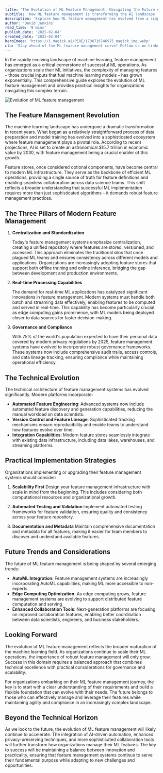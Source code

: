 ```yaml
---
title: 'The Evolution of ML Feature Management: Navigating the Future of Machine Learning Infrastructure'
subtitle: 'How ML feature management is transforming the AI landscape'
description: 'Explore how ML feature management has evolved from a simple data preparation process to a sophisticated ecosystem central to modern ML infrastructure. Learn about the three pillars of modern feature management: centralization, real-time processing, and governance, while gaining insights into practical implementation strategies and future trends shaping this critical field.'
author: 'David Jenkins'
read_time: '8 mins'
publish_date: '2025-02-04'
created_date: '2025-02-04'
heroImage: 'https://i.magick.ai/PIXE/1738716746975_magick_img.webp'
cta: 'Stay ahead of the ML feature management curve! Follow us on LinkedIn for regular updates on machine learning infrastructure, best practices, and emerging trends in AI technology.'
---
```


In the rapidly evolving landscape of machine learning, feature management has emerged as a critical cornerstone of successful ML operations. As organizations scale their ML initiatives, the complexity of managing features – those crucial inputs that fuel machine learning models – has grown exponentially. This comprehensive guide explores the evolution of ML feature management and provides practical insights for organizations navigating this complex terrain.

![Evolution of ML feature management](https://i.magick.ai/PIXE/1738716746979_magick_img.webp)

## The Feature Management Revolution

The machine learning landscape has undergone a dramatic transformation in recent years. What began as a relatively straightforward process of data preparation and model training has evolved into a sophisticated ecosystem where feature management plays a pivotal role. According to recent projections, AI is set to create an astronomical $15.7 trillion in economic value by 2030, with feature management being a crucial enabler of this growth.

Feature stores, once considered optional components, have become central to modern ML infrastructure. They serve as the backbone of efficient ML operations, providing a single source of truth for feature definitions and enabling seamless collaboration across data science teams. This shift reflects a broader understanding that successful ML implementation requires more than just sophisticated algorithms – it demands robust feature management practices.

## The Three Pillars of Modern Feature Management

1. **Centralization and Standardization**

   Today's feature management systems emphasize centralization, creating a unified repository where features are stored, versioned, and accessed. This approach eliminates the traditional silos that once plagued ML teams and ensures consistency across different models and applications. Organizations are increasingly adopting feature stores that support both offline training and online inference, bridging the gap between development and production environments.

2. **Real-time Processing Capabilities**

   The demand for real-time ML applications has catalyzed significant innovations in feature management. Modern systems must handle both batch and streaming data effectively, enabling features to be computed and served in real-time. This capability has become particularly crucial as edge computing gains prominence, with ML models being deployed closer to data sources for faster decision-making.

3. **Governance and Compliance**

   With 75% of the world's population expected to have their personal data covered by modern privacy regulations by 2025, feature management systems have evolved to incorporate robust governance frameworks. These systems now include comprehensive audit trails, access controls, and data lineage tracking, ensuring compliance while maintaining operational efficiency.

## The Technical Evolution

The technical architecture of feature management systems has evolved significantly. Modern platforms incorporate:

- **Automated Feature Engineering**: Advanced systems now include automated feature discovery and generation capabilities, reducing the manual workload on data scientists.
- **Version Control and Feature Lineage**: Sophisticated tracking mechanisms ensure reproducibility and enable teams to understand how features evolve over time.
- **Integration Capabilities**: Modern feature stores seamlessly integrate with existing data infrastructure, including data lakes, warehouses, and streaming platforms.

## Practical Implementation Strategies

Organizations implementing or upgrading their feature management systems should consider:

1. **Scalability First**
   Design your feature management infrastructure with scale in mind from the beginning. This includes considering both computational resources and organizational growth.

2. **Automated Testing and Validation**
   Implement automated testing frameworks for feature validation, ensuring quality and consistency across your feature repository.

3. **Documentation and Metadata**
   Maintain comprehensive documentation and metadata for all features, making it easier for team members to discover and understand available features.

## Future Trends and Considerations

The future of ML feature management is being shaped by several emerging trends:

- **AutoML Integration**: Feature management systems are increasingly incorporating AutoML capabilities, making ML more accessible to non-experts.
- **Edge Computing Optimization**: As edge computing grows, feature management systems are evolving to support distributed feature computation and serving.
- **Enhanced Collaboration Tools**: Next-generation platforms are focusing on improved collaboration features, enabling better coordination between data scientists, engineers, and business stakeholders.

## Looking Forward

The evolution of ML feature management reflects the broader maturation of the machine learning field. As organizations continue to scale their ML operations, the importance of robust feature management will only grow. Success in this domain requires a balanced approach that combines technical excellence with practical considerations for governance and scalability.

For organizations embarking on their ML feature management journey, the key is to start with a clear understanding of their requirements and build a flexible foundation that can evolve with their needs. The future belongs to those who can effectively manage and leverage their features while maintaining agility and compliance in an increasingly complex landscape.

## Beyond the Technical Horizon

As we look to the future, the evolution of ML feature management will likely continue to accelerate. The integration of AI-driven automation, enhanced privacy-preserving techniques, and more sophisticated collaboration tools will further transform how organizations manage their ML features. The key to success will be maintaining a balance between innovation and practicality, ensuring that feature management systems continue to serve their fundamental purpose while adapting to new challenges and opportunities.
